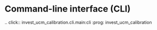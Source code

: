 # Command-line interface (CLI)

.. click:: invest_ucm_calibration.cli.main:cli
   :prog: invest_ucm_calibration

